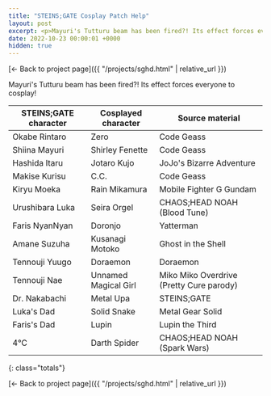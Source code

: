 ```yaml
---
title: "STEINS;GATE Cosplay Patch Help"
layout: post
excerpt: <p>Mayuri's Tutturu beam has been fired?! Its effect forces everyone to cosplay!</p>
date: 2022-10-23 00:00:01 +0000
hidden: true
---
```


[← Back to project page]({{ "/projects/sghd.html" | relative_url }})

Mayuri's Tutturu beam has been fired?! Its effect forces everyone to cosplay!

| **STEINS;GATE character** | **Cosplayed character** | **Source material**                      |
| ------------------------- | ----------------------- | ---------------------------------------- |
| Okabe Rintaro             | Zero                    | Code Geass                               |
| Shiina Mayuri             | Shirley Fenette         | Code Geass                               |
| Hashida Itaru             | Jotaro Kujo             | JoJo's Bizarre Adventure                 |
| Makise Kurisu             | C.C.                    | Code Geass                               |
| Kiryu Moeka               | Rain Mikamura           | Mobile Fighter G Gundam                  |
| Urushibara Luka           | Seira Orgel             | CHAOS;HEAD NOAH (Blood Tune)             |
| Faris NyanNyan            | Doronjo                 | Yatterman                                |
| Amane Suzuha              | Kusanagi Motoko         | Ghost in the Shell                       |
| Tennouji Yuugo            | Doraemon                | Doraemon                                 |
| Tennouji Nae              | Unnamed Magical Girl    | Miko Miko Overdrive (Pretty Cure parody) |
| Dr. Nakabachi             | Metal Upa               | STEINS;GATE                              |
| Luka's Dad                | Solid Snake             | Metal Gear Solid                         |
| Faris's Dad               | Lupin                   | Lupin the Third                          |
| 4°C                       | Darth Spider            | CHAOS;HEAD NOAH (Spark Wars)             |

{: class="totals"}

[← Back to project page]({{ "/projects/sghd.html" | relative_url }})
